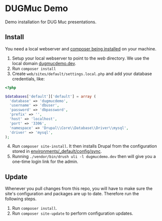 # DUGMuc Demo

Demo installation for DUG Muc presentations.

## Install

You need a local webserver and [composer being installed](https://getcomposer.org/doc/00-intro.md)
on your machine.

1. Setup your local webserver to point to the _web_ directory. We use the local
   domain [dugmucdemo.dev](http://dugmucdemo.dev).
2. Run `composer install`
3. Create `web/sites/default/settings.local.php` and add your database credentials, like:
```php
<?php

$databases['default']['default'] = array (
  'database' => 'dugmucdemo',
  'username' => 'dbuser',
  'password' => 'dbpassword',
  'prefix' => '',
  'host' => 'localhost',
  'port' => '3306',
  'namespace' => 'Drupal\\Core\\Database\\Driver\\mysql',
  'driver' => 'mysql',
);

```
4. Run `composer site-install`. It then installs Drupal from the configuration stored
   in [environments/_default/config/sync](environments/_default/config/sync).
5. Running `./vendor/bin/drush uli -l dugmucdemo.dev` then will give you a one-time
   login link for the admin.

## Update

Whenever you pull changes from this repo, you will have to make sure the
site's configuration and packages are up to date. Therefore run the following
steps.

1. Run `composer install`.
2. Run `composer site-update` to perform configuration updates.
